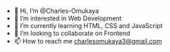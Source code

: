- 👋 Hi, I’m @Charles-Omukaya
- 👀 I’m interested in Web Development
- 🌱 I’m currently learning HTML, CSS and JavaScript
- 💞️ I’m looking to collaborate on Frontend
- 📫 How to reach me charlesomukaya3@gmail.com

<!---
Charles-Omukaya/Charles-Omukaya is a ✨ special ✨ repository because its `README.md` (this file) appears on your GitHub profile.
You can click the Preview link to take a look at your changes.
--->
